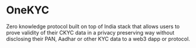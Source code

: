 # OneKYC
Zero knowledge protocol built on top of India stack that allows users to prove validity of their CKYC data in a privacy preserving way without disclosing their PAN, Aadhar or other KYC data to a web3 dapp or protocol. 
